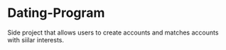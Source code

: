 # Dating-Program

Side project that allows users to create accounts and matches accounts with siilar interests.
